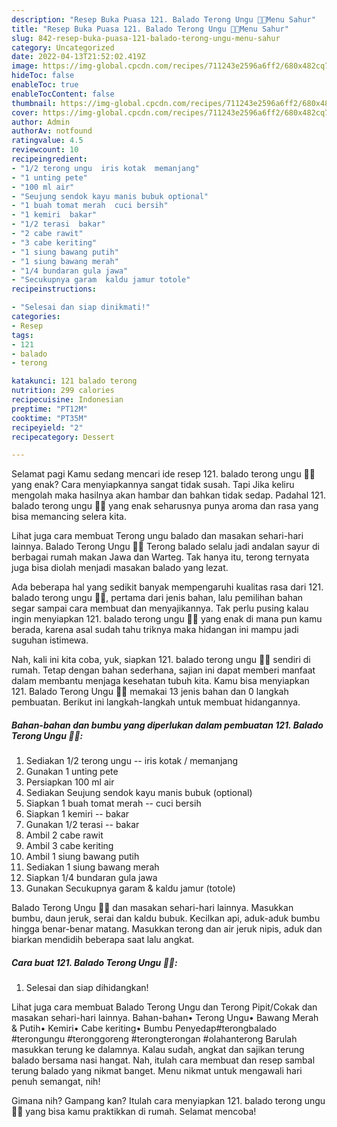 ```yaml
---
description: "Resep Buka Puasa 121. Balado Terong Ungu 🍆🍆Menu Sahur"
title: "Resep Buka Puasa 121. Balado Terong Ungu 🍆🍆Menu Sahur"
slug: 842-resep-buka-puasa-121-balado-terong-ungu-menu-sahur
category: Uncategorized
date: 2022-04-13T21:52:02.419Z
image: https://img-global.cpcdn.com/recipes/711243e2596a6ff2/680x482cq70/121-balado-terong-ungu-foto-resep-utama.jpg
hideToc: false
enableToc: true
enableTocContent: false
thumbnail: https://img-global.cpcdn.com/recipes/711243e2596a6ff2/680x482cq70/121-balado-terong-ungu-foto-resep-utama.jpg
cover: https://img-global.cpcdn.com/recipes/711243e2596a6ff2/680x482cq70/121-balado-terong-ungu-foto-resep-utama.jpg
author: Admin
authorAv: notfound
ratingvalue: 4.5
reviewcount: 10
recipeingredient:
- "1/2 terong ungu  iris kotak  memanjang"
- "1 unting pete"
- "100 ml air"
- "Seujung sendok kayu manis bubuk optional"
- "1 buah tomat merah  cuci bersih"
- "1 kemiri  bakar"
- "1/2 terasi  bakar"
- "2 cabe rawit"
- "3 cabe keriting"
- "1 siung bawang putih"
- "1 siung bawang merah"
- "1/4 bundaran gula jawa"
- "Secukupnya garam  kaldu jamur totole"
recipeinstructions:

- "Selesai dan siap dinikmati!"
categories:
- Resep
tags:
- 121
- balado
- terong

katakunci: 121 balado terong 
nutrition: 299 calories
recipecuisine: Indonesian
preptime: "PT12M"
cooktime: "PT35M"
recipeyield: "2"
recipecategory: Dessert

---
```



Selamat pagi Kamu sedang mencari ide resep 121. balado terong ungu 🍆🍆 yang enak? Cara menyiapkannya sangat tidak susah. Tapi Jika keliru mengolah maka hasilnya akan hambar dan bahkan tidak sedap. Padahal 121. balado terong ungu 🍆🍆 yang enak seharusnya punya aroma dan rasa yang bisa memancing selera kita.


Lihat juga cara membuat Terong ungu balado dan masakan sehari-hari lainnya. Balado Terong Ungu 🍆🍆 Terong balado selalu jadi andalan sayur di berbagai rumah makan Jawa dan Warteg. Tak hanya itu, terong ternyata juga bisa diolah menjadi masakan balado yang lezat.

Ada beberapa hal yang sedikit banyak mempengaruhi kualitas rasa dari 121. balado terong ungu 🍆🍆, pertama dari jenis bahan, lalu pemilihan bahan segar sampai cara membuat dan menyajikannya. Tak perlu pusing kalau ingin menyiapkan 121. balado terong ungu 🍆🍆 yang enak di mana pun kamu berada, karena asal sudah tahu triknya maka hidangan ini mampu jadi suguhan istimewa.


Nah, kali ini kita coba, yuk, siapkan 121. balado terong ungu 🍆🍆 sendiri di rumah. Tetap dengan bahan sederhana, sajian ini dapat memberi manfaat dalam membantu menjaga kesehatan tubuh kita. Kamu bisa menyiapkan 121. Balado Terong Ungu 🍆🍆 memakai 13 jenis bahan dan 0 langkah pembuatan. Berikut ini langkah-langkah untuk membuat hidangannya.

<!--inarticleads1-->

##### Bahan-bahan dan bumbu yang diperlukan dalam pembuatan 121. Balado Terong Ungu 🍆🍆:

1. Sediakan 1/2 terong ungu -- iris kotak / memanjang
1. Gunakan 1 unting pete
1. Persiapkan 100 ml air
1. Sediakan Seujung sendok kayu manis bubuk (optional)
1. Siapkan 1 buah tomat merah -- cuci bersih
1. Siapkan 1 kemiri -- bakar
1. Gunakan 1/2 terasi -- bakar
1. Ambil 2 cabe rawit
1. Ambil 3 cabe keriting
1. Ambil 1 siung bawang putih
1. Sediakan 1 siung bawang merah
1. Siapkan 1/4 bundaran gula jawa
1. Gunakan Secukupnya garam &amp; kaldu jamur (totole)


Balado Terong Ungu 🍆🍆 dan masakan sehari-hari lainnya. Masukkan bumbu, daun jeruk, serai dan kaldu bubuk. Kecilkan api, aduk-aduk bumbu hingga benar-benar matang. Masukkan terong dan air jeruk nipis, aduk dan biarkan mendidih beberapa saat lalu angkat. 

<!--inarticleads2-->

##### Cara buat 121. Balado Terong Ungu 🍆🍆:


1. Selesai dan siap dihidangkan!

Lihat juga cara membuat Balado Terong Ungu dan Terong Pipit/Cokak dan masakan sehari-hari lainnya. Bahan-bahan• Terong Ungu• Bawang Merah &amp; Putih• Kemiri• Cabe keriting• Bumbu Penyedap#terongbalado #terongungu #teronggoreng #terongterongan #olahanterong Barulah masukkan terung ke dalamnya. Kalau sudah, angkat dan sajikan terung balado bersama nasi hangat. Nah, itulah cara membuat dan resep sambal terung balado yang nikmat banget. Menu nikmat untuk mengawali hari penuh semangat, nih! 

Gimana nih? Gampang kan? Itulah cara menyiapkan 121. balado terong ungu 🍆🍆 yang bisa kamu praktikkan di rumah. Selamat mencoba!
